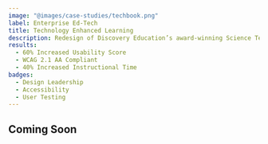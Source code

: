 ```yaml
---
image: "@images/case-studies/techbook.png"
label: Enterprise Ed-Tech
title: Technology Enhanced Learning
description: Redesign of Discovery Education’s award-winning Science Techbook; providing phenomena-based core science curriculum to K-12 classrooms.
results:
  - 60% Increased Usability Score
  - WCAG 2.1 AA Compliant
  - 40% Increased Instructional Time
badges:
  - Design Leadership
  - Accessibility
  - User Testing
---
```


## Coming Soon
